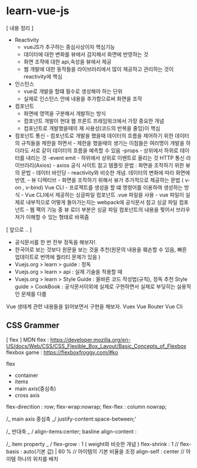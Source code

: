 # learn-vue-js

[ 내용 정리 ]

- Reactivity
  - vueJS가 추구하는 중심사상이자 핵심기능
  - 데이터에 대한 변화를 뷰에서 감지해서 화면에 반영하는 것
  - 화면 조작에 대한 api,속성을 뷰에서 제공
  - 웹 개발에 대한 동작들을 라이브러리에서 많이 제공하고 관리하는 것이 reactivity에 핵심
- 인스턴스
  - vue로 개발을 할떄 필수로 생성해야 하는 단위
  - 실제로 인스턴스 안에 내용을 추가함으로써 화면을 조작
- 컴포넌트
  - 화면에 영역을 구분해서 개발하는 방식
  - 컴포넌트 개발이 현대 웹 프론트 프레임워크에서 가장 중요한 개념
  - 컴포넌트로 개발했을때의 재 사용성(코드의 반복을 줄임)이 핵심
- 컴포넌트 통신 - 컴포넌트로 개발을 했을때 데이터의 흐름을 제어하기 위한 데이터의 규칙들을 제한을 하면서 - 제한을 했을때의 생기는 이점들은 여러명이 개발을 하더라도 서로 같이 데이터의 흐름을 예측할 수 있음
  -props - 상위에서 하위로 데이터를 내리는 것
  -event emit - 하위에서 상위로 이벤트로 올리는 것
  HTTP 통신 라이브러리(Axios) - axios 공식 사이트 참고
  템플릿 문법
  : 화면을 조작하기 위한 뷰의 문법 - 데이터 바인딩 - reactivity와 비슷한 개념. 데이터의 변화에 따라 화면에 반영, - 뷰 디렉티브 - 화면을 조작하기 위해서 뷰가 추가적으로 제공하는 문법 ( v-on , v-bind)
  Vue CLI - 프로젝트를 생성을 할 떄 명령어를 이용하여 생성하는 방식 - Vue CLI에서 제공하는 싱글파일 컴포넌트 .vue 파일을 사용 - vue 파일이 실제로 내부적으로 어떻게 돌아가는지는 webpack에 공식문서 참고
  싱글 파일 컴포넌트 - 웹 팩의 기능 중 뷰 로더 부분은 싱글 파일 컴포넌트의 내용을 찢어서 브라우저가 이해할 수 있는 형태로 바꿔줌

[ 앞으로 .. ]

- 공식문서를 한 번 전부 정독을 해보자!.
- 한국어로 보는 것보다 원문을 보는 것을 추천(원문의 내용을 훼손할 수 있음, 빠른 업데이트로 번역에 퀄리티 문제가 있음 )
- Vuejs.org > learn > guide : 정독
- Vuejs.org > learn > api : 실제 기술을 적용할 때
- Vuejs.org > learn > Style Guide : 올바른 코드 작성법(규칙), 정독 추천
  Style guide > CookBook : 공식문서이외에 실제로 구현하면서 실제로 부딪히는 실용적인 문제를 다룸

Vue 생태계 관련 내용들을 읽어보면서 구현을 해보자.
Vuex
Vue Router
Vue Cli

## CSS Grammer

[ flex ]
MDN flex : https://developer.mozilla.org/en-US/docs/Web/CSS/CSS_Flexible_Box_Layout/Basic_Concepts_of_Flexbox
flexbox game : https://flexboxfroggy.com/#ko

flex

- container
- items
- main axis(중심축)
- cross axis

flex-direcition : row;
flex-wrap:nowrap;
flex-flex : column nowrap;

/_ main axis 중심축 _/
justify-content:space-between;'

/_ 반대축 _ /
align-items:center;
basline
align-content :

/_ item property _ /
flex-grow : 1 ( weight와 비슷한 개념 )
flex-shrink : 1 //
flex-basis : auto(기본 값) | 60 % // 아이템의 기본 비율을 조정
align-self : center // 아이템 하나의 위치를 배치
